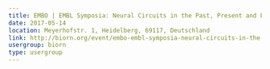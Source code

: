 ```yaml
---
title: EMBO | EMBL Symposia: Neural Circuits in the Past, Present and Future
date: 2017-05-14
location: Meyerhofstr. 1, Heidelberg, 69117, Deutschland
link: http://biorn.org/event/embo-embl-symposia-neural-circuits-in-the-past-present-and-future/
usergroup: biorn
type: usergroup
---
```

